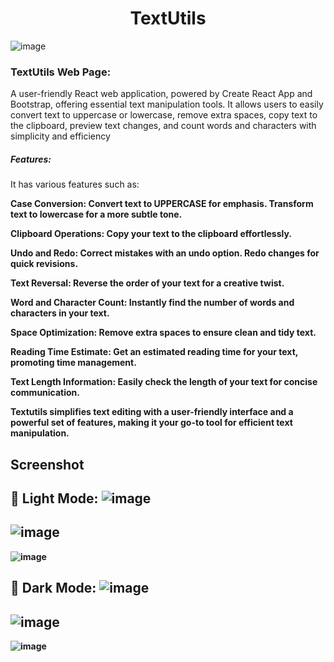 <h1 align="center">TextUtils</h1>

![image](https://github.com/NadiaRajpoot/TextUtils/assets/101450968/38a586a5-3608-4ffa-9d85-115f1225b3c6)

<h3>TextUtils Web Page:</h3> A user-friendly React web application, powered by Create React App and Bootstrap, offering essential text manipulation tools. It allows users to easily convert text to uppercase or lowercase, remove extra spaces, copy text to the clipboard, preview text changes, and count words and characters with simplicity and efficiency


<h5>Features:</h5>
It has various features such as:

<b>Case Conversion:<b/>
Convert text to UPPERCASE for emphasis.
Transform text to lowercase for a more subtle tone.

Clipboard Operations:
Copy your text to the clipboard effortlessly.

Undo and Redo:
Correct mistakes with an undo option.
Redo changes for quick revisions.

Text Reversal:
Reverse the order of your text for a creative twist.

Word and Character Count:
Instantly find the number of words and characters in your text.

Space Optimization:
Remove extra spaces to ensure clean and tidy text.

Reading Time Estimate:
Get an estimated reading time for your text, promoting time management.

Text Length Information:
Easily check the length of your text for concise communication.

Textutils simplifies text editing with a user-friendly interface and a powerful set of features, making it your go-to tool for efficient text manipulation.

## Screenshot
🌝 **Light Mode:**
![image](https://github.com/NadiaRajpoot/TextUtils/assets/101450968/dae0decd-d52b-4ec2-b896-bc582ae37c6a)
---

![image](https://github.com/NadiaRajpoot/TextUtils/assets/101450968/83959e43-9a1b-417c-904f-2ce66bfd4a01)
---

![image](https://github.com/NadiaRajpoot/TextUtils/assets/101450968/4ea71859-1438-4b5a-b213-e883c728a518)

🌚 **Dark Mode:**
![image](https://github.com/NadiaRajpoot/TextUtils/assets/101450968/f14e25dc-5c90-41e7-b256-53c186489ab2)
---
![image](https://github.com/NadiaRajpoot/TextUtils/assets/101450968/a06e9f60-9da7-41cf-93d0-c64184ecadb1)
---
![image](https://github.com/NadiaRajpoot/TextUtils/assets/101450968/e6fdd1c3-a97e-450d-a727-db9ec184aee4)






